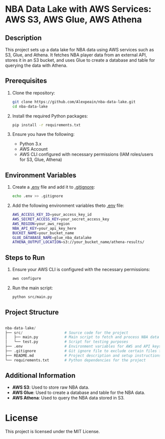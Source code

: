 # NBA Data Lake with AWS Services: AWS S3, AWS Glue, AWS Athena

## Description
This project sets up a data lake for NBA data using AWS services such as S3, Glue, and Athena. It fetches NBA player data from an external API, stores it in an S3 bucket, and uses Glue to create a database and table for querying the data with Athena.

## Prerequisites
1. Clone the repository:
    ```bash
    git clone https://github.com/Alexpeain/nba-data-lake.git
    cd nba-data-lake
    ```

2. Install the required Python packages:
    ```bash
    pip install -r requirements.txt
    ```

3. Ensure you have the following:
    - Python 3.x
    - AWS Account
    - AWS CLI configured with necessary permissions (IAM roles/users for S3, Glue, Athena)

## Environment Variables
1. Create a [.env](http://_vscodecontentref_/2) file and add it to [.gitignore](http://_vscodecontentref_/3):
    ```bash
    echo .env >> .gitignore
    ```

2. Add the following environment variables  theto [.env](http://_vscodecontentref_/4) file:
    ```bash
    AWS_ACCESS_KEY_ID=your_access_key_id
    AWS_SECRET_ACCESS_KEY=your_secret_access_key
    AWS_REGION=your_aws_region
    NBA_API_KEY=your_api_key_here
    BUCKET_NAME=your_bucket_name
    GLUE_DATABASE_NAME=glue_nba_datalake
    ATHENA_OUTPUT_LOCATION=s3://your_bucket_name/athena-results/
    ```

## Steps to Run
1. Ensure your AWS CLI is configured with the necessary permissions:
    ```bash
    aws configure
    ```

2. Run the main script:
    ```bash
    python src/main.py
    ```

## Project Structure
```python

nba-data-lake/
├── src/                   # Source code for the project
│   ├── main.py            # Main script to fetch and process NBA data
│   └── test.py            # Script for testing purposes
├── .env                   # Environment variables for AWS and API keys
├── .gitignore             # Git ignore file to exclude certain files from version control
├── README.md              # Project description and setup instructions
└── requirements.txt       # Python dependencies for the project
```

## Additional Information
- **AWS S3**: Used to store raw NBA data.
- **AWS Glue**: Used to create a database and table for the NBA data.
- **AWS Athena**: Used to query the NBA data stored in S3.


# License
This project is licensed under the MIT License.
